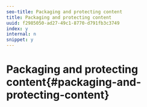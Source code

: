 ```yaml
---
seo-title: Packaging and protecting content
title: Packaging and protecting content
uuid: f2985050-ad27-49c1-8770-d791fb3c3749
index: y
internal: n
snippet: y
---
```


# Packaging and protecting content{#packaging-and-protecting-content}

